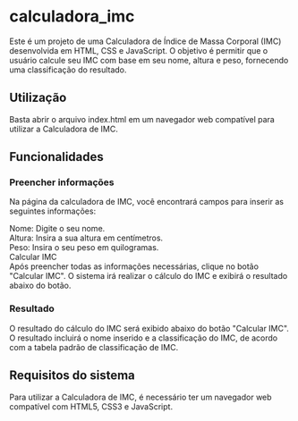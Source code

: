 # calculadora_imc
Este é um projeto de uma Calculadora de Índice de Massa Corporal (IMC) desenvolvida em HTML, CSS e JavaScript. O objetivo é permitir que o usuário calcule seu IMC com base em seu nome, altura e peso, fornecendo uma classificação do resultado.

## Utilização  
Basta abrir o arquivo index.html em um navegador web compatível para utilizar a Calculadora de IMC.  

## Funcionalidades  
### Preencher informações  
Na página da calculadora de IMC, você encontrará campos para inserir as seguintes informações:  

Nome: Digite o seu nome.  
Altura: Insira a sua altura em centímetros.  
Peso: Insira o seu peso em quilogramas.  
Calcular IMC  
Após preencher todas as informações necessárias, clique no botão "Calcular IMC". O sistema irá realizar o cálculo do IMC e exibirá o resultado abaixo do botão.
  
### Resultado  
O resultado do cálculo do IMC será exibido abaixo do botão "Calcular IMC". O resultado incluirá o nome inserido e a classificação do IMC, de acordo com a tabela padrão de classificação de IMC.
  
## Requisitos do sistema  
Para utilizar a Calculadora de IMC, é necessário ter um navegador web compatível com HTML5, CSS3 e JavaScript.
